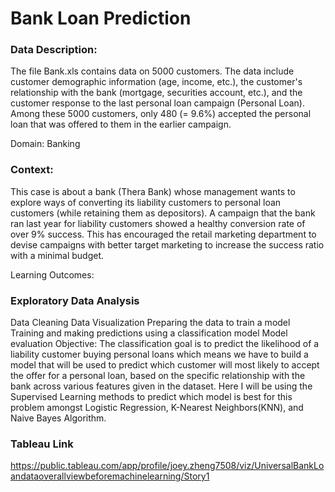 # Bank Loan Prediction 

### Data Description: 
The file Bank.xls contains data on 5000 customers. The data include customer demographic information (age, income, etc.), the customer's relationship with the bank (mortgage, securities account, etc.), and the customer response to the last personal loan campaign (Personal Loan). Among these 5000 customers, only 480 (= 9.6%) accepted the personal loan that was offered to them in the earlier campaign.

Domain: Banking

### Context: 
This case is about a bank (Thera Bank) whose management wants to explore ways of converting its liability customers to personal loan customers (while retaining them as depositors). A campaign that the bank ran last year for liability customers showed a healthy conversion rate of over 9% success. This has encouraged the retail marketing department to devise campaigns with better target marketing to increase the success ratio with a minimal budget.

Learning Outcomes:

### Exploratory Data Analysis
Data Cleaning
Data Visualization
Preparing the data to train a model
Training and making predictions using a classification model
Model evaluation
Objective: The classification goal is to predict the likelihood of a liability customer buying personal loans which means we have to build a model that will be used to predict which customer will most likely to accept the offer for a personal loan, based on the specific relationship with the bank across various features given in the dataset. Here I will be using the Supervised Learning methods to predict which model is best for this problem amongst Logistic Regression, K-Nearest Neighbors(KNN), and Naive Bayes Algorithm.

### Tableau Link
https://public.tableau.com/app/profile/joey.zheng7508/viz/UniversalBankLoandataoverallviewbeforemachinelearning/Story1

